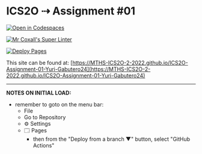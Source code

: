 # ICS2O ⇢ Assignment #01

[![Open in Codespaces](https://classroom.github.com/assets/launch-codespace-f4981d0f882b2a3f0472912d15f9806d57e124e0fc890972558857b51b24a6f9.svg)](https://classroom.github.com/open-in-codespaces?assignment_repo_id=10357162)

[![Mr Coxall's Super Linter](https://github.com/MTHS-ICS2O-2-2022/ICS2O-Assignment-01-Yuri-Gabutero24/workflows/Mr%20Coxall's%20Super%20Linter/badge.svg)](https://github.com/MTHS-ICS2O-2-2022/ICS2O-Assignment-01-Yuri-Gabutero24/actions)

[![Deploy Pages](https://github.com/MTHS-ICS2O-2-2022/ICS2O-Assignment-01-Yuri-Gabutero24/workflows/Deploy%20Pages/badge.svg)](https://github.com/MTHS-ICS2O-2-2022/ICS2O-Assignment-01-Yuri-Gabutero24/actions)

This site can be found at: [https://MTHS-ICS2O-2-2022.github.io/ICS2O-Assignment-01-Yuri-Gabutero24](https://MTHS-ICS2O-2-2022.github.io/ICS2O-Assignment-01-Yuri-Gabutero24)

---

**NOTES ON INITIAL LOAD:**
- remember to goto on the menu bar:
  - File
  - Go to Repository
  - ⚙ Settings
  - 🗔 Pages
    - then from the "Deploy from a branch ▼" button, select "GitHub Actions"
